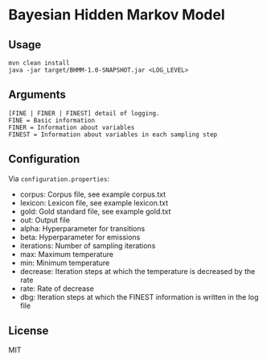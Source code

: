 # Bayesian Hidden Markov Model

## Usage

```
mvn clean install
java -jar target/BHMM-1.0-SNAPSHOT.jar <LOG_LEVEL>
```

## Arguments

```
[FINE | FINER | FINEST] detail of logging.
FINE = Basic information
FINER = Information about variables
FINEST = Information about variables in each sampling step
```

## Configuration

Via `configuration.properties`:

* corpus: Corpus file, see example corpus.txt
* lexicon: Lexicon file, see example lexicon.txt
* gold: Gold standard file, see example gold.txt
* out: Output file
* alpha: Hyperparameter for transitions
* beta: Hyperparameter for emissions
* iterations: Number of sampling iterations
* max: Maximum temperature
* min: Minimum temperature
* decrease: Iteration steps at which the temperature is decreased by the rate
* rate: Rate of decrease
* dbg: Iteration steps at which the FINEST information is written in the log file

## License

MIT

